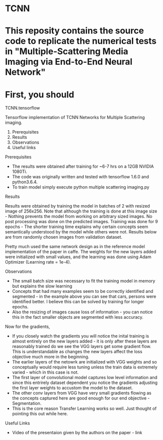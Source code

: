 # TCNN
# This reposity contains the source code to replicate the numerical tests in "Multiple-Scattering Media Imaging via End-to-End Neural Network"
# First, you should 
TCNN.tensorflow

Tensorflow implementation of TCNN Networks for Multiple Scattering imaging. 

1. Prerequisites
2. Results
3. Observations
4. Useful links

Prerequisites

- The results were obtained after training for ~6-7 hrs on a 12GB NVIDIA 1080Ti.
- The code was originally written and tested with tensorflow 1.6.0 and python3.6.4. 
- To train model simply execute python multiple scattering imaging.py

Results

Results were obtained by training the model in batches of 2 with resized image of 256x256. Note that although the training is done at this image size - Nothing prevents the model from working on arbitrary sized images. No post processing was done on the predicted images. Training was done for 9 epochs - The shorter training time explains why certain concepts seem semantically understood by the model while others were not. Results below are from randomly chosen images from validation dataset.

Pretty much used the same network design as in the reference model implementation of the paper in caffe. The weights for the new layers added were initialized with small values, and the learning was done using Adam Optimizer (Learning rate = 1e-4). 

   

   

   

   

   

Observations

- The small batch size was necessary to fit the training model in memory but explains the slow learning
- Concepts that had many examples seem to be correctly identified and segmented - in the example above you can see that cars, persons were identified better. I believe this can be solved by training for longer epochs.
- Also the resizing of images cause loss of information - you can notice this in the fact smaller objects are segmented with less accuracy.



Now for the gradients,

- If you closely watch the gradients you will notice the inital training is almost entirely on the new layers added - it is only after these layers are reasonably trained do we see the VGG layers get some gradient flow. This is understandable as changes the new layers affect the loss objective much more in the beginning.
- The earlier layers of the netowrk are initialized with VGG weights and so conceptually would require less tuning unless the train data is extremely varied - which in this case is not.
- The first layer of convolutional model captures low level information and since this entrirely dataset dependent you notice the gradients adjusting the first layer weights to accustom the model to the dataset.
- The other conv layers from VGG have very small gradients flowing as the concepts captured here are good enough for our end objective - Segmentation. 
- This is the core reason Transfer Learning works so well. Just thought of pointing this out while here.

      

Useful Links

- Video of the presentaion given by the authors on the paper - link 

